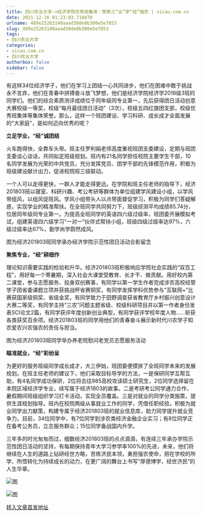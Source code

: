 ```yaml
---
title: 四川农业大学->经济学院优秀班集体：聚焦三“业”学“经”强农 | sicau.com.cn
date: 2021-12-16 01:23:03.718478
urlname: 489e25263140aaad30de0b300e5e7853
slug: 489e25263140aaad30de0b300e5e7853
tags: 
- 四川农业大学
categories:
- sicau.com.cn
- 四川农业大学
authorbox: false
sidebar: false
---
```

有这样34位经济学子，他们在学习上团结一心共同进步，他们在困难中敢于挑战永不言弃，他们在青春中拼搏奋斗放飞梦想，他们是经济学院经济学2018级3班的同学们。他们的综合素质测评成绩位于同年级同专业第一，先后获得团日活动创意大赛校级一等奖，校级“每月最佳团日活动”（3次），校级五四红旗团支部，校级优秀班集体等集体荣誉。那么，这样一个班团建设、学习科研、成长成才全面发展的“大家庭”，是如何迈向优秀的呢？
<!--more-->


**立足学业，“经”诚团结**

火车跑得快，全靠车头带。班主任罗利娟老师高度重视班团支委建设，定期与班团支委谈心谈话，共同拟定班级规划。班内有21名同学担任校院主要学生干部，10名同学发展为光荣的中共党员，充分发挥党员、团学干部的先锋模范作用，积极为班级建设献计出力，促进校院班三级联动。

一个人可以走得更快，一群人才能走得更远。在学院和班主任老师的指导下，经济201803班以寝室、科研兴趣、考公考研等群体为单位组建学风建设小组，以学风带组风，以组风促班风。学风小组带头人以点带面督促学习，积极为同学们答疑解惑，实现学业的精准帮扶。在全班同学共同努力下，班级综测平均成绩85.74分，位居同年级同专业第一。为提高全班同学的英语四六级过级率，班团委开展模拟考试，组建英语四六级学习“一对一”伙伴式帮扶小组，班级四级过级率达97%，六级过级率达67%，勤学尚学蔚然成风。

图为经济201803班同学承办经济学院示范性团日活动合影留念

**聚焦专业，“经”耕细作**

理论知识需要实践的检验和升华。经济201803班积极响应学院社会实践的“双百工程”，用好每一个寒暑期，深入社会大课堂受教育、长才干、做贡献。用好校内第二课堂，参与志愿服务、投身双创赛事，有同学以第一学生作者完成涉农高校经管学子团省委课题立项并获挑战杯省赛铜奖，有同学发挥学科优势参与“互联网+”比赛获国家级铜奖、省级金奖，有同学致力于田野调查获省教育厅乡村振兴创意设计大赛二等奖，有同学主持“三农”问题主题省级、校级科研项目并以第一作者身份发表SCI论文2篇，有同学获评年度创新创业典型，有同学获评学校年度人物……斩获各类获奖百余项。经济201803班的同学用他们的青春奋斗展示新时代川农学子知农爱农兴农强农的责任与担当。

图为经济201803班同学举办养老院慰问老党员志愿服务活动

**瞄准就业，“经”彩纷呈**

为更好的服务班级同学成长成才，大三伊始，班团委便摸排了全班同学未来的发展规划。在班主任老师的建议下，他们采取目标导学的方法，一是保研同学互帮互助，有4名同学成功保研，2位将去往985高校攻读硕士研究生，2位同学选择留在本院区域经济学专业，续写属于经济1803的故事。二是考研考公同学通力合作，暑假期间班级组织学习打卡活动，实现全员覆盖。三是对就业的同学分类施策，提供生涯规划指导。班内在校院两级从事就业工作的同学，凭借任职经验，积极为就业同学出力献策，构建专属于经济201803班的就业信息库，助力同学提升就业竞争力。目前，34位同学中，有7位同学到涉农类经济金融企业实习；有8位同学正在备考公务员，立志服务群众；15位同学备战国内升学。

三年多的时光匆匆而过，细数经济201803班的点点滴滴，有连续三年承办学院示范性团日活动的坚持，有每期保持青年大学习参学率100%的先进，未来，他们将继续在人生的道路上钻研经世方略，苦练济民本领，勇担强农使命，把在学校的所学、所悟转化为持续成长的动力，在更广阔的舞台上书写“厚德博学，经世济民”的人生华章。

![图](https://news.sicau.edu.cn/__local/5/F2/55/866697E2FF5AF9E7527D650AB38_5028C229_24FB7.jpg)

![图](https://news.sicau.edu.cn/__local/9/05/F7/9FC8B4C6F1FAC90AF71E48247FA_3D8E7FCD_2C87B.jpg)

[转入文章首发地址](https://news.sicau.edu.cn/info/1078/66084.htm)